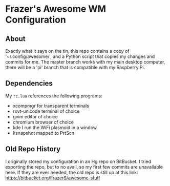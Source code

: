 # Frazer's Awesome WM Configuration

## About
Exactly what it says on the tin, this repo contains a copy of '~/.config/awesome/', and a Python script that copies my changes and commits for me. The master branch works with my main desktop computer, there will be a 'pi' branch that is compatible with my Raspberry Pi.

## Dependencies
My `rc.lua` references the following programs:
* xcompmgr		for transparent terminals
* rxvt-unicode	terminal of choice
* gvim			editor of choice
* chromium		browser of choice
* kde			I run the WiFi plasmoid in a window
* ksnapshot		mapped to PrtScn

## Old Repo History
I originally stored my configuration in an Hg repo on BitBucket. I tried exporting the repo, but to no avail, so my first few commits are unavailable here. If they are ever needed, the old repo is still up at this link: https://bitbucket.org/FrazerS/awesome-stuff
